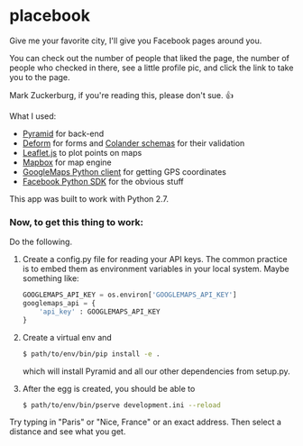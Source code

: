 # placebook

Give me your favorite city, I'll give you Facebook pages around you.

You can check out the number of people that liked the page, the number of people who checked in there, see a little profile pic, and click the link to take you to the page.

Mark Zuckerburg, if you're reading this, please don't sue. :+1:

What I used:
 * [Pyramid](http://www.pylonsproject.org/) for back-end
 * [Deform](http://docs.pylonsproject.org/projects/deform/en/latest/) for forms and [Colander schemas](http://docs.pylonsproject.org/projects/colander/en/latest/) for their validation
 * [Leaflet.js](http://leafletjs.com/) to plot points on maps
 * [Mapbox](https://www.mapbox.com/) for map engine
 * [GoogleMaps Python client](https://github.com/googlemaps/google-maps-services-python) for getting GPS coordinates
 * [Facebook Python SDK](https://github.com/mobolic/facebook-sdk) for the obvious stuff

This app was built to work with Python 2.7.

### Now, to get this thing to work:

Do the following.

1. Create a config.py file for reading your API keys. The common practice is to embed them as environment variables in your local system. Maybe something like: 
    ```python
    GOOGLEMAPS_API_KEY = os.environ['GOOGLEMAPS_API_KEY']
    googlemaps_api = {
        'api_key' : GOOGLEMAPS_API_KEY
    }
    ```
2. Create a virtual env and
    ```sh
    $ path/to/env/bin/pip install -e .
    ```
    which will install Pyramid and all our other dependencies from setup.py.

3. After the egg is created, you should be able to 
    ```sh
    $ path/to/env/bin/pserve development.ini --reload
    ```

Try typing in "Paris" or "Nice, France" or an exact address. Then select a distance and see what you get.
